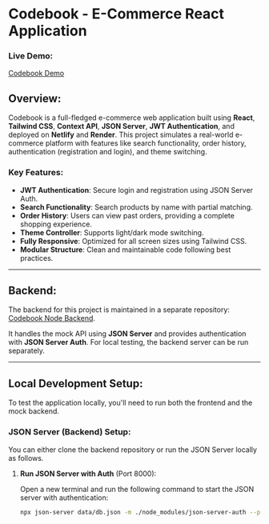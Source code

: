 # Codebook - E-Commerce React Application

### Live Demo:

[Codebook Demo](https://codebook-sample-reactjs.netlify.app/)

## Overview:

Codebook is a full-fledged e-commerce web application built using **React**, **Tailwind CSS**, **Context API**, **JSON Server**, **JWT Authentication**, and deployed on **Netlify** and **Render**. This project simulates a real-world e-commerce platform with features like search functionality, order history, authentication (registration and login), and theme switching.

### Key Features:

- **JWT Authentication**: Secure login and registration using JSON Server Auth.
- **Search Functionality**: Search products by name with partial matching.
- **Order History**: Users can view past orders, providing a complete shopping experience.
- **Theme Controller**: Supports light/dark mode switching.
- **Fully Responsive**: Optimized for all screen sizes using Tailwind CSS.
- **Modular Structure**: Clean and maintainable code following best practices.

---

## Backend:

The backend for this project is maintained in a separate repository: [Codebook Node Backend](https://github.com/yourusername/codebook-node-backend).

It handles the mock API using **JSON Server** and provides authentication with **JSON Server Auth**. For local testing, the backend server can be run separately.

---

## Local Development Setup:

To test the application locally, you'll need to run both the frontend and the mock backend.

### JSON Server (Backend) Setup:

You can either clone the backend repository or run the JSON Server locally as follows.

1. **Run JSON Server with Auth** (Port 8000):

   Open a new terminal and run the following command to start the JSON server with authentication:

   ```bash
   npx json-server data/db.json -m ./node_modules/json-server-auth --port 8000
   ```
